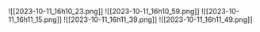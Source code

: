 ![[2023-10-11_16h10_23.png]]
![[2023-10-11_16h10_59.png]]
![[2023-10-11_16h11_15.png]]
![[2023-10-11_16h11_39.png]]
![[2023-10-11_16h11_49.png]]

